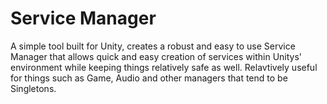 # Service Manager
A simple tool built for Unity, creates a robust and easy to use Service Manager that allows quick and easy creation of services within Unitys' environment while keeping things relatively safe as well. Relavtively useful for things such as Game, Audio and other managers that tend to be Singletons.
